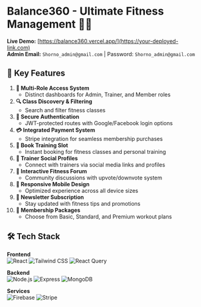 # Balance360 - Ultimate Fitness Management 🏋️‍♂️

**Live Demo:** [https://balance360.vercel.app/](https://your-deployed-link.com)  
**Admin Email:** `Shorno_admin@gmail.com` | Password: `Shorno_admin@gmail.com`


## 🌟 Key Features

1. **🏅 Multi-Role Access System**
    - Distinct dashboards for Admin, Trainer, and Member roles
2. **🔍 Class Discovery & Filtering**
    - Search and filter fitness classes
3. **🔐 Secure Authentication**
    - JWT-protected routes with Google/Facebook login options
4. **💳 Integrated Payment System**
    - Stripe integration for seamless membership purchases
5. **📅 Book Training Slot**
    - Instant booking for fitness classes and personal training
6. **👥 Trainer Social Profiles**
    - Connect with trainers via social media links and profiles
7. **💬 Interactive Fitness Forum**
    - Community discussions with upvote/downvote system
8. **📱 Responsive Mobile Design**
    - Optimized experience across all device sizes
9. **📧 Newsletter Subscription**
    - Stay updated with fitness tips and promotions
10. **🎯 Membership Packages**
    - Choose from Basic, Standard, and Premium workout plans

## 🛠️ Tech Stack

**Frontend**  
![React](https://img.shields.io/badge/React-20232A?style=flat&logo=react)
![Tailwind CSS](https://img.shields.io/badge/Tailwind_CSS-38B2AC?style=flat&logo=tailwind-css)
![React Query](https://img.shields.io/badge/React_Query-FF4154?style=flat&logo=react-query)

**Backend**  
![Node.js](https://img.shields.io/badge/Node.js-339933?style=flat&logo=node.js)
![Express](https://img.shields.io/badge/Express-000000?style=flat&logo=express)
![MongoDB](https://img.shields.io/badge/MongoDB-47A248?style=flat&logo=mongodb)

**Services**  
![Firebase](https://img.shields.io/badge/Firebase-FFCA28?style=flat&logo=firebase)
![Stripe](https://img.shields.io/badge/Stripe-008CDD?style=flat&logo=stripe)